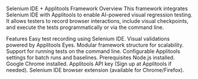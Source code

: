 Selenium IDE + Applitools Framework
Overview
This framework integrates Selenium IDE with Applitools to enable AI-powered visual regression testing. It allows testers to record browser interactions, include visual checkpoints, and execute the tests programmatically or via the command line.

Features
Easy test recording using Selenium IDE.
Visual validations powered by Applitools Eyes.
Modular framework structure for scalability.
Support for running tests on the command line.
Configurable Applitools settings for batch runs and baselines.
Prerequisites
Node.js installed.
Google Chrome installed.
Applitools API key (Sign up at Applitools if needed).
Selenium IDE browser extension (available for Chrome/Firefox).